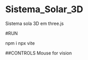# Sistema_Solar_3D
Sistema sola 3D em three.js


#RUN

npm i 
npx vite


##CONTROLS
Mouse for vision
